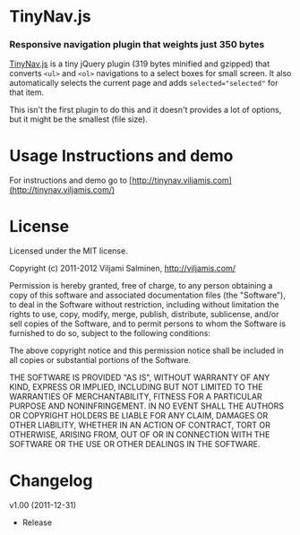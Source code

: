 # TinyNav.js
### Responsive navigation plugin that weights just 350 bytes

[TinyNav.js](http://tinynav.viljamis.com/) is a tiny jQuery plugin (319 bytes minified and gzipped) that converts `<ul>` and `<ol>` navigations to a select boxes for small screen. It also automatically selects the current page and adds `selected="selected"` for that item.

This isn't the first plugin to do this and it doesn't provides a lot of options, but it might be the smallest (file size). 

Usage Instructions and demo
======

For instructions and demo go to [http://tinynav.viljamis.com](http://tinynav.viljamis.com/)


License
======

Licensed under the MIT license.

Copyright (c) 2011-2012 Viljami Salminen, http://viljamis.com/

Permission is hereby granted, free of charge, to any person obtaining a copy of this software and associated documentation files (the "Software"), to deal in the Software without restriction, including without limitation the rights to use, copy, modify, merge, publish, distribute, sublicense, and/or sell copies of the Software, and to permit persons to whom the Software is furnished to do so, subject to the following conditions:

The above copyright notice and this permission notice shall be included in all copies or substantial portions of the Software.

THE SOFTWARE IS PROVIDED "AS IS", WITHOUT WARRANTY OF ANY KIND, EXPRESS OR IMPLIED, INCLUDING BUT NOT LIMITED TO THE WARRANTIES OF MERCHANTABILITY, FITNESS FOR A PARTICULAR PURPOSE AND NONINFRINGEMENT. IN NO EVENT SHALL THE AUTHORS OR COPYRIGHT HOLDERS BE LIABLE FOR ANY CLAIM, DAMAGES OR OTHER LIABILITY, WHETHER IN AN ACTION OF CONTRACT, TORT OR OTHERWISE, ARISING FROM, OUT OF OR IN CONNECTION WITH THE SOFTWARE OR THE USE OR OTHER DEALINGS IN THE SOFTWARE.


Changelog
======

v1.00 (2011-12-31)
- Release